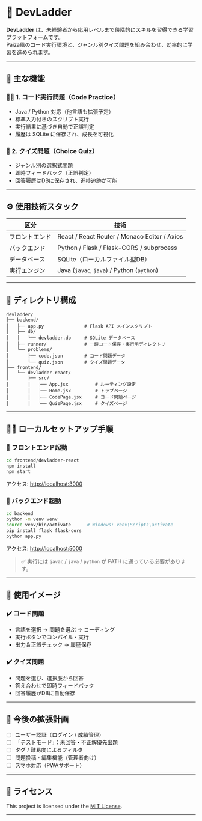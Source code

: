 # 🚀 DevLadder

**DevLadder** は、未経験者から応用レベルまで段階的にスキルを習得できる学習プラットフォームです。  
Paiza風のコード実行環境と、ジャンル別クイズ問題を組み合わせ、効率的に学習を進められます。

---

## 🎯 主な機能

### 🧑‍💻 1. コード実行問題（Code Practice）
- Java / Python 対応（他言語も拡張予定）
- 標準入力付きのスクリプト実行
- 実行結果に基づき自動で正誤判定
- 履歴は SQLite に保存され、成長を可視化

### 📝 2. クイズ問題（Choice Quiz）
- ジャンル別の選択式問題
- 即時フィードバック（正誤判定）
- 回答履歴はDBに保存され、進捗追跡が可能

---

## ⚙ 使用技術スタック

| 区分            | 技術                                           |
|-----------------|------------------------------------------------|
| フロントエンド  | React / React Router / Monaco Editor / Axios |
| バックエンド    | Python / Flask / Flask-CORS / subprocess      |
| データベース    | SQLite（ローカルファイル型DB）               |
| 実行エンジン    | Java (`javac`, `java`) / Python (`python`)    |

---

## 📁 ディレクトリ構成

```plaintext
devladder/
├── backend/
│   ├── app.py               # Flask API メインスクリプト
│   ├── db/
│   │   └── devladder.db     # SQLite データベース
│   ├── runner/              # 一時コード保存・実行用ディレクトリ
│   └── problems/
│       ├── code.json        # コード問題データ
│       └── quiz.json        # クイズ問題データ
├── frontend/
│   └── devladder-react/
│       ├── src/
│       │   ├── App.jsx          # ルーティング設定
│       │   ├── Home.jsx         # トップページ
│       │   ├── CodePage.jsx     # コード問題ページ
│       │   └── QuizPage.jsx     # クイズページ
````

---

## 🧑‍🔧 ローカルセットアップ手順

### 🔹 フロントエンド起動

```bash
cd frontend/devladder-react
npm install
npm start
```

アクセス: [http://localhost:3000](http://localhost:3000)

### 🔹 バックエンド起動

```bash
cd backend
python -m venv venv
source venv/bin/activate      # Windows: venv\Scripts\activate
pip install flask flask-cors
python app.py
```

アクセス: [http://localhost:5000](http://localhost:5000)

> ✅ 実行には `javac` / `java` / `python` が PATH に通っている必要があります。

---

## 🧪 使用イメージ

### ✔️ コード問題

* 言語を選択 → 問題を選ぶ → コーディング
* 実行ボタンでコンパイル・実行
* 出力＆正誤チェック → 履歴保存

### ✔️ クイズ問題

* 問題を選び、選択肢から回答
* 答え合わせで即時フィードバック
* 回答履歴がDBに自動保存

---

## 🧭 今後の拡張計画

* [ ] ユーザー認証（ログイン / 成績管理）
* [ ] 「テストモード」：未回答・不正解優先出題
* [ ] タグ / 難易度によるフィルタ
* [ ] 問題投稿・編集機能（管理者向け）
* [ ] スマホ対応（PWAサポート）

---

## 📄 ライセンス

This project is licensed under the [MIT License](LICENSE).

---
